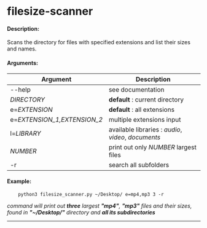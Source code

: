 # filesize-scanner


#### Description:

Scans the directory for files with specified
extensions and list their sizes and names.

#### Arguments:

Argument                      | Description
------------------------------|------------------
--help                        | see documentation
*DIRECTORY*                   | __default__ : current directory
e=*EXTENSION*                 | __default__ : all extensions
e=*EXTENSION_1,EXTENSION_2*   | multiple extensions input
l=*LIBRARY*                   | available libraries : *audio*, *video*, *documents*
*NUMBER*                      | print out only *NUMBER* largest files
-r                            | search all subfolders

#### Example:

        python3 filesize_scanner.py ~/Desktop/ e=mp4,mp3 3 -r

_command will print out **three** largest **"mp4"**, **"mp3"** files and
their sizes, found in **"~/Desktop/"** directory and
**all its subdirectories**_

---
